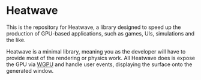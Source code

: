 # Heatwave
This is the repository for Heatwave, a library designed to speed up the production of GPU-based applications, such as games, UIs, simulations and the like.

Heatwave is a minimal library, meaning you as the developer will have to provide most of the rendering or physics work. All Heatwave does is expose the GPU via [WGPU](https://github.com/gfx-rs/wgpu) and handle user events, displaying the surface onto the generated window.
